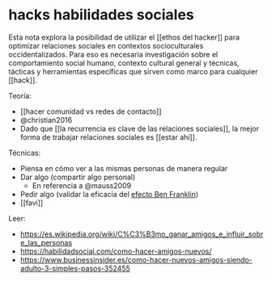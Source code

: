 # hacks habilidades sociales
Esta nota explora la posibilidad de utilizar el [[ethos del hacker]] para optimizar relaciones sociales en contextos socioculturales occidentalizados. Para eso es necesaria investigación sobre el comportamiento social humano, contexto cultural general y técnicas, tácticas y herramientas específicas que sirven como marco para cualquier [[hack]].

Teoría:

- [[hacer comunidad vs redes de contacto]]
- @christian2016
- Dado que [[la recurrencia es clave de las relaciones sociales]], la mejor forma de trabajar relaciones sociales es [[estar ahí]].

Técnicas:

- Piensa en cómo ver a las mismas personas de manera regular
- Dar algo (compartir algo personal)
    - En referencia a @mauss2009
- Pedir algo (validar la eficacia del [efecto Ben Franklin](https://www.businessinsider.es/efecto-benjamin-franklin-truco-psicologico-ser-agradable-758975))
- [[favi]]

Leer:

- https://es.wikipedia.org/wiki/C%C3%B3mo_ganar_amigos_e_influir_sobre_las_personas
- https://habilidadsocial.com/como-hacer-amigos-nuevos/
- https://www.businessinsider.es/como-hacer-nuevos-amigos-siendo-adulto-3-simples-pasos-352455
